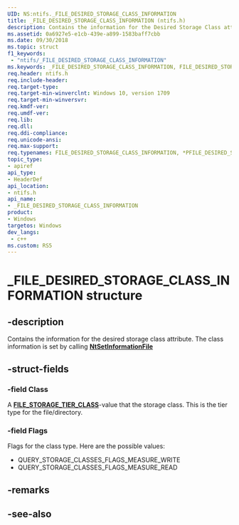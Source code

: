 ```yaml
---
UID: NS:ntifs._FILE_DESIRED_STORAGE_CLASS_INFORMATION
title: _FILE_DESIRED_STORAGE_CLASS_INFORMATION (ntifs.h)
description: Contains the information for the Desired Storage Class attribute.
ms.assetid: 0a6927e5-e1cb-439e-a899-1583baff7cbb
ms.date: 09/30/2018
ms.topic: struct
f1_keywords:
 - "ntifs/_FILE_DESIRED_STORAGE_CLASS_INFORMATION"
ms.keywords: _FILE_DESIRED_STORAGE_CLASS_INFORMATION, FILE_DESIRED_STORAGE_CLASS_INFORMATION, *PFILE_DESIRED_STORAGE_CLASS_INFORMATION, 
req.header: ntifs.h
req.include-header:
req.target-type:
req.target-min-winverclnt: Windows 10, version 1709
req.target-min-winversvr:
req.kmdf-ver:
req.umdf-ver:
req.lib:
req.dll:
req.ddi-compliance:
req.unicode-ansi:
req.max-support:
req.typenames: FILE_DESIRED_STORAGE_CLASS_INFORMATION, *PFILE_DESIRED_STORAGE_CLASS_INFORMATION
topic_type: 
- apiref
api_type: 
- HeaderDef
api_location: 
- ntifs.h
api_name: 
- _FILE_DESIRED_STORAGE_CLASS_INFORMATION
product:
- Windows
targetos: Windows
dev_langs:
 - c++
ms.custom: RS5
---
```


# _FILE_DESIRED_STORAGE_CLASS_INFORMATION structure

## -description
Contains the information for the desired storage class attribute. The class information is set by calling [**NtSetInformationFile**](nf-ntifs-ntsetinformationfile.md)

## -struct-fields

### -field Class
A [**FILE_STORAGE_TIER_CLASS**](ne-ntifs-_file_storage_tier_class.md)-value that the storage class. This is the tier type for the file/directory.
 
### -field Flags
Flags for the class type. Here are the possible values:

- QUERY_STORAGE_CLASSES_FLAGS_MEASURE_WRITE
- QUERY_STORAGE_CLASSES_FLAGS_MEASURE_READ

## -remarks

## -see-also
